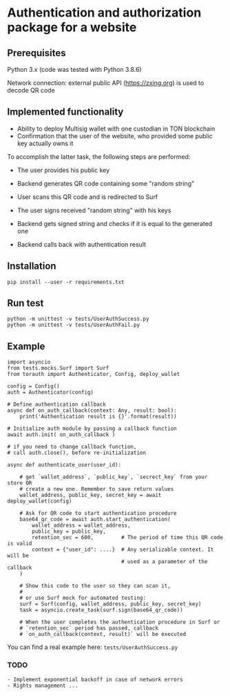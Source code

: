 # Authentication and authorization package for a website

## Prerequisites

Python 3.x (code was tested with Python 3.8.6)

Network connection: external public API (https://zxing.org) is used to decode QR code

## Implemented functionality

-   Ability to deploy Multisig wallet with one custodian in TON blockchain
-   Confirmation that the user of the website, who provided some public key actually owns it

To accomplish the latter task, the following steps are performed:

-   The user provides his public key

-   Backend generates QR code containing some "random string"

-   User scans this QR code and is redirected to Surf

-   The user signs received "random string" with his keys

-   Backend gets signed string and checks if it is equal to the generated one

-   Backend calls back with authentication result

## Installation

```
pip install --user -r requirements.txt
```

## Run test

```
python -m unittest -v tests/UserAuthSuccess.py
python -m unittest -v tests/UserAuthFail.py
```

## Example

```
import asyncio
from tests.mocks.Surf import Surf
from torauth import Authenticator, Config, deploy_wallet

config = Config()
auth = Authenticator(config)

# Define authentication callback
async def on_auth_callback(context: Any, result: bool):
    print('Authentication result is {}'.format(result))

# Initialize auth module by passing a callback function
await auth.init( on_auth_callback )

# if you need to change callback function,
# call auth.close(), before re-initialization

async def authenticate_user(user_id):

    # get `wallet_address`, `public_key`, `secrect_key` from your store OR
    # create a new one. Remember to save return values
    wallet_address, public_key, secret_key = await deploy_wallet(config)

    # Ask for QR code to start authentication procedure
    base64_qr_code = await auth.start_authentication(
        wallet_address = wallet_address,
        public_key = public_key,
        retention_sec = 600,         # The period of time this QR code is valid
        context = {"user_id": ....}  # Any serializable context. It will be
                                     # used as a parameter of the callback
    )

    # Show this code to the user so they can scan it,
    #
    # or use Surf mock for automated testing:
    surf = Surf(config, wallet_address, public_key, secret_key)
    task = asyncio.create_task(surf.sign(base64_qr_code))

    # When the user completes the authentication procedure in Surf or
    # `retention_sec` period has passed, callback
    # `on_auth_callback(context, result)` will be executed
```

You can find a real example here: `tests/UserAuthSuccess.py`

### TODO

    - Implement exponential backoff in case of network errors
    - Rights management ...
